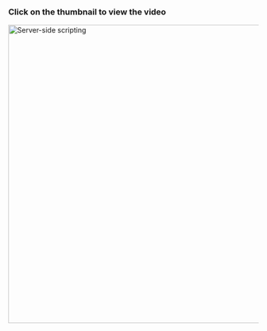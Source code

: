 ###     Click on the thumbnail to view the video     
<a href="http://www.youtube.com/watch?v=_emSacTzlIQ" target="_blank"><img src="http://img.youtube.com/vi/_emSacTzlIQ/0.jpg" 
alt="Server-side scripting" width="700" height="600"/></a>

